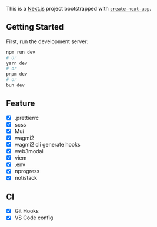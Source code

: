 This is a [Next.js](https://nextjs.org/) project bootstrapped with [`create-next-app`](https://github.com/vercel/next.js/tree/canary/packages/create-next-app).

## Getting Started

First, run the development server:

```bash
npm run dev
# or
yarn dev
# or
pnpm dev
# or
bun dev
```

## Feature

- [x] .prettierrc
- [x] scss
- [x] Mui
- [x] wagmi2
- [x] wagmi2 cli generate hooks
- [x] web3modal
- [x] viem
- [x] .env
- [x] nprogress
- [x] notistack

## CI

- [x] Git Hooks
- [x] VS Code config
